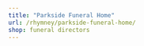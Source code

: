 ```yaml
---
title: "Parkside Funeral Home"
url: /rhymney/parkside-funeral-home/
shop: funeral directors
---
```

